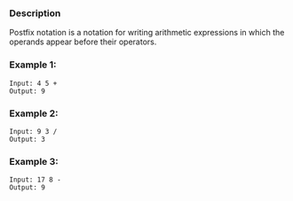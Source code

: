 ### Description

Postfix notation is a notation for writing arithmetic expressions in which the operands appear before their operators.

### Example 1:

```
Input: 4 5 +
Output: 9
```

### Example 2:

```
Input: 9 3 /
Output: 3
```

### Example 3:

```
Input: 17 8 -
Output: 9
```
